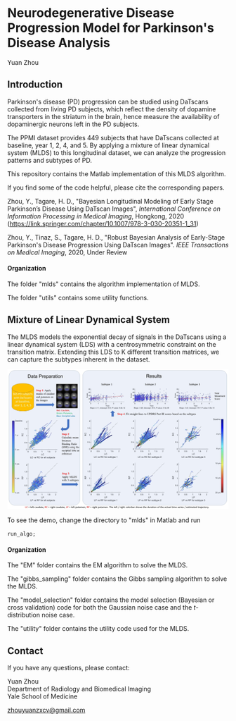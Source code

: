 # Neurodegenerative Disease Progression Model for Parkinson's Disease Analysis
Yuan Zhou

## Introduction

Parkinson's disease (PD) progression can be studied using DaTscans collected from living PD subjects, which reflect the density of dopamine transporters in the striatum in the brain, hence measure the availability of dopaminergic neurons left in the PD subjects.

The PPMI dataset provides 449 subjects that have DaTscans collected at baseline, year 1, 2, 4, and 5. By applying a mixture of linear dynamical system (MLDS) to this longitudinal dataset, we can analyze the progression patterns and subtypes of PD.

This repository contains the Matlab implementation of this MLDS algorithm. 

If you find some of the code helpful, please cite the corresponding papers.  

Zhou, Y., Tagare, H. D., "Bayesian Longitudinal Modeling of Early Stage Parkinson’s Disease Using DaTscan Images", *International Conference on Information Processing in Medical Imaging*, Hongkong, 2020  
(https://link.springer.com/chapter/10.1007/978-3-030-20351-1_31)  

Zhou, Y., Tinaz, S., Tagare, H. D., "Robust Bayesian Analysis of Early-Stage Parkinson's Disease Progression Using DaTscan Images". *IEEE Transactions on Medical Imaging*, 2020, Under Review  

#### Organization

The folder "mlds" contains the algorithm implementation of MLDS.  

The folder "utils" contains some utility functions.  

## Mixture of Linear Dynamical System

The MLDS models the exponential decay of signals in the DaTscans using a linear dynamical system (LDS) with a centrosymmetric constraint on the transition matrix. Extending this LDS to K different transition matrices, we can capture the subtypes inherent in the dataset.
  

![mlds-flowchart](./figure/overview_mlds.jpg)

To see the demo, change the directory to "mlds" in Matlab and run
```
run_algo;
```


#### Organization

The "EM" folder contains the EM algorithm to solve the MLDS.

The "gibbs_sampling" folder contains the Gibbs sampling algorithm to solve the MLDS.

The "model_selection" folder contains the model selection (Bayesian or cross validation) code for both the Gaussian noise case and the *t*-distribution noise case.

The "utility" folder contains the utility code used for the MLDS.


## Contact

If you have any questions, please contact:

Yuan Zhou  
Department of Radiology and Biomedical Imaging  
Yale School of Medicine  

zhouyuanzxcv@gmail.com

